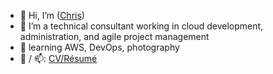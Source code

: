 - 👋 Hi, I’m ([Chris](https://www.linkedin.com/in/chrisevega/))
- 👀 I’m a technical consultant working in cloud development, administration, and agile project management
- 🌱 learning AWS, DevOps, photography
- 💞️ / 📫: [CV/Résumé](https://chris-vega.github.io/cv/)

<!---
chris-vega/chris-vega is a ✨ special ✨ repository because its `README.md` (this file) appears on your GitHub profile.
You can click the Preview link to take a look at your changes.
--->
